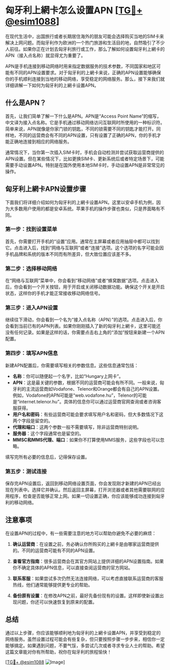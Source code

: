 # 匈牙利上網卡怎么设置APN [[TG💪+ @esim1088](https://t.me/s/esim1088)]

在现代生活中，出国旅行或者长期居住海外的朋友可能会选择购买当地的SIM卡来解决上网问题。而匈牙利作为欧洲的一个热门旅游和生活目的地，自然吸引了不少人前往。如果你正在计划去匈牙利旅行或工作，那么了解如何设置匈牙利上網卡的APN（接入点名称）就显得尤为重要了。

APN是手机连接到移动网络时用来指定数据服务的技术参数，不同国家和地区可能有不同的APN设置要求。对于匈牙利的上網卡来说，正确的APN设置能够确保你的手机顺利连接到当地的移动网络，享受稳定的网络服务。那么，接下来我们就详细讲解一下如何为匈牙利的上網卡设置APN。

## 什么是APN？

首先，让我们简单了解一下什么是APN。APN是“Access Point Name”的缩写，中文译为接入点名称。它是手机通过移动网络访问互联网时所使用的一种标识符。简单来说，APN就像是你家门锁的钥匙，不同的锁需要不同的钥匙才能打开。同样地，不同的运营商会有不同的APN设置，只有设置了正确的APN，你的手机才能正确地连接到相应的网络服务。

通常情况下，当你第一次插入SIM卡时，手机会自动检测并尝试获取运营商提供的APN设置。但在某些情况下，比如更换SIM卡、更新系统后或者特定场景下，可能需要手动设置APN。特别是在国外使用本地SIM卡时，手动设置APN是非常常见的操作。

## 匈牙利上網卡APN设置步骤

下面我们将详细介绍如何为匈牙利的上網卡设置APN。这里以安卓手机为例，因为大多数用户使用的都是安卓系统。苹果手机的操作步骤也类似，只是界面略有不同。

### 第一步：找到设置菜单

首先，你需要打开手机的“设置”应用。通常在主屏幕或者应用抽屉中都可以找到它。点击进入后，找到“网络与互联网”或者“连接”选项。这个选项的名字可能会因手机品牌和系统的版本不同而有所差异，但大致位置应该差不多。

### 第二步：选择移动网络

在“网络与互联网”菜单中，你会看到“移动网络”或者“蜂窝数据”选项。点击进入后，你会看到一个开关按钮，用于开启或关闭移动数据功能。确保这个开关是开启状态，这样你的手机才能正常接收移动网络信号。

### 第三步：进入APN设置

继续往下滑动，你会看到一个名为“接入点名称（APN）”的选项。点击进入后，你会看到当前已有的APN列表。如果你刚刚插入了新的匈牙利上網卡，这里可能还没有任何记录。如果是这样的话，你需要点击右上角的“添加”按钮来新建一个APN配置。

### 第四步：填写APN信息

新建APN配置后，你需要填写相关的参数信息。这些信息通常包括：

- **名称**：你可以随便起一个名字，比如“Hungary上网卡”。
- **APN**：这是最关键的参数，根据不同的运营商可能会有所不同。一般来说，匈牙利的主流运营商如Vodafone、Telenor和Orange都会有自己的APN设置。例如，Vodafone的APN可能是“web.vodafone.hu”，Telenor的可能是“internet.telenor.hu”。具体的信息你可以通过运营商官网查询或者咨询客服获得。
- **用户名和密码**：有些运营商可能会要求填写用户名和密码，但大多数情况下这两个字段是留空的。
- **代理和端口**：这两个参数一般不需要填写，除非运营商特别说明。
- **服务器**：这个字段通常也是留空的。
- **MMSC和MMS代理、端口**：如果你不打算使用MMS服务，这些字段也可以忽略。

填写完所有必要的信息后，记得保存设置。

### 第五步：测试连接

保存完APN设置后，返回到移动网络设置页面，你会发现刚才新建的APN已经出现在列表中。选择它并确认。然后返回主屏幕，打开浏览器或者其他需要联网的应用程序，检查是否能够正常上网。如果一切设置正确，你应该能够成功连接到匈牙利的移动网络。

## 注意事项

在设置APN的过程中，有一些需要注意的地方可以帮助你避免不必要的麻烦：

1. **确认运营商**：在设置之前，务必确认你所购买的上網卡是由哪家运营商提供的。不同的运营商可能有不同的APN设置。
   
2. **查看官方指南**：很多运营商会在其官方网站上提供详细的APN设置指南。如果你不确定具体的APN信息，可以直接查阅运营商的官方网站。

3. **联系客服**：如果尝试多次仍然无法连接网络，可以考虑直接联系运营商的客服热线，他们通常能够提供更专业的帮助。

4. **备份原有设置**：在修改APN之前，最好先备份现有的设置。这样即使新设置出现问题，你还可以快速恢复到原来的配置。

## 总结

通过以上步骤，你应该能够顺利地为匈牙利的上網卡设置APN，并享受到稳定的网络服务。虽然设置过程可能会有些复杂，但只要按照步骤一步步来，相信你一定能够搞定。如果遇到问题，不要气馁，多尝试几次或者寻求专业人士的帮助。希望这篇文章能对你有所帮助，祝你在匈牙利的旅程愉快！

[[TG💪+ @esim1088](https://t.me/s/esim1088) ![Image](https://i.postimg.cc/4NQfJmqS/Snipaste-2025-05-13-00-14-12.png)]